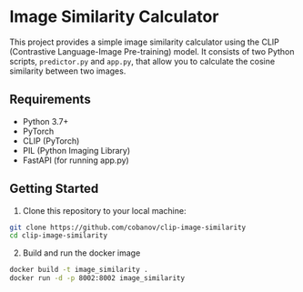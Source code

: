 # Image Similarity Calculator

This project provides a simple image similarity calculator using the CLIP (Contrastive Language-Image Pre-training) model. It consists of two Python scripts, `predictor.py` and `app.py`, that allow you to calculate the cosine similarity between two images.

## Requirements

- Python 3.7+
- PyTorch
- CLIP (PyTorch)
- PIL (Python Imaging Library)
- FastAPI (for running app.py)

## Getting Started

1. Clone this repository to your local machine:

```bash
git clone https://github.com/cobanov/clip-image-similarity
cd clip-image-similarity
```

2. Build and run the docker image

```bash
docker build -t image_similarity .
docker run -d -p 8002:8002 image_similarity
```

